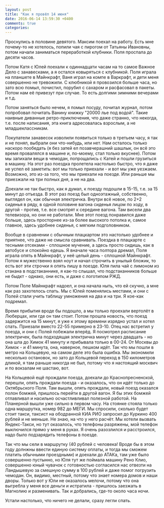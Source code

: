 ```yaml
---
layout: post
title: "Как я провёл 14 июня"
date: 2016-06-14 13:59:30 +0400
comments: true
categories: 
---
```

Проснулись в половине девятого. Максим поехал на работу. Есть мне почему-то не хотелось, попили чая с пирогом от Татьяны Ивановны, потом начали заниматься переработкой клубники. Поля проспала до десяти часов.

Потом Катя с Юлей поехали к одиннадцати часам на то самое Важное Дело с занавесками, а я остался ковыряться с клубникой. Поля играла на планшете в Майнкрафт, Ваня играл на компе в Варкрафт, и дети меня совершенно не тревожили. С клюбникой я провозился больше часа, но зато всю помыл, почистил, порубил с сахаром и расфасовал в пакеты. Потом нам её привезут при случае. То есть долгими зимними вечерами и т.д. 

Потом заняться было нечем, я помыл посуду, почитал журнал, потом попробовал почитать Ванину книжку "20000 лье под водой". Такие наивные диванные ретро-приключения, что даже странно, что некогда, т.е. после написания, эта книга адресовалась взрослым, а не младшеклассникам. 

Покупатели занавесок изволили появиться только в третьем часу, я так и не понял, выбрали они что-нибудь, или нет. Нам осталось только наскоро пообедать (я без затей ел позавчерашний шашлык, он всё это время провалялся в машине и, по-моему, стал только вкуснее). Потом мы запихали вещи в чемодан, попрощались с Катей и пошли грузиться в машину. На этот раз поездка пролетела настолько быстро, что я даже не успел её заметить: вот мы только приехали - и вот мы уже уезжаем. Возможно, это из-за того, что мы приехали на поезде. Или раньше мы приезжали на три полных дня, а не на два.

Доехали не так быстро, как я думал, к поезду подошли в 15-15, т.е. за 15 минут до отъезда. В этот раз поезд был одноэтажный, собственно, выглядел он, как обычная электричка. Внутри всё новое, по 2+2 сиденья в ряду, в одной половине вагона сиденья лицом по ходу, в другой - против, т.е. все смотрят к середине вагона. Там висели два телевизора, но они не работали. Мне этот поезд понравился даже больше, здесь просторнее из-за более высокого потолка и, самое главное, здесь удобнее сиденья, с мягким подголовником.

Вообще в сравнении с обычным плацкартом это настолько удобнее и приятнее, что даже не смысла сравнивать. Поездка в плацкарте с тесными отсеками - сплошное мучение, а здесь просто сидишь, как в автобусе и спокойно едешь. Я вначале часа полтора дремал, Поля играла опять в Майнкрафт, у неё целый день - сплошной Майнкрафт. Потом я мужественно взял ноут и начал строчить в унылый бложик, то есть вот эти строчки я опять пишу в поезде. Юля пила чай с лимоном из стакана в подстаканнике, я как-то слышал, что подстаканников больше не быдкт - однако, они есть, и даже с логотипом РЖД.

Потом Поле Майнкрафт надоел, и она начала ныть, что ей скучно, а мне как раз захотелось спать. Мы с Юлей поменялись местами, и они с Полей стали учить таблицу умножения на два и на три. Я кое-как подремал.

Время прибытия вроде бы подошло, а мы только проехали вертолёт в Люберцах, или где он там стоит. Потом прошла новость, что поезд задержится на 15 минут, я уже к этому времени изрядно устал и хотел спать. Приезали вместо 22-55 примерно в 23-10. Отец нас встретил у поезда, и они с Полей побежали вперёд. Я посмотрел расписание электричек, была подходящая электричка минут через двадцать - но она шла до Химок 41 минуту и прибывала только в 00-24. От Москвы до Химок - и 41 минута, она, наверное, пешком идёт. Так что мы пошли в метро на Кольцевую, на самом деле это была ошибка. Мы экономили несколько остановок, но зато до Кольцевой переход в 150 километров длиной, я там раньше никогда не был, потому что я настоящий москвич и по вокзалам не шастаю, вот.

На Кольцевой ещё прождали поезда, доехали до Краснопресненской, перешли, опять прождали поезда - и оказалось, что он идёт только до Октябрьского Поля. Там вышли, опять прождали, новый поезд оказался полон бомжей, пришлось перейти в другой вагон. Я бы этих бомжей отлавливал и насильно осчастливливал полезной работой. На Планерной вышли уже сильно в первом часу. На стоянке стояла только одна маршрутка, номер 982 до МЕГИ. Мы спросили, сколько будет стоит такси, таксист на ободранной КИА РИО запросил до Куркино 400 рублей и не меньше. Не знаю, на что у него расчёт. Мы хотели вызвать Яндекс-Такси, но тут оказалось, что телефоны разряжены, мой телефон выключился прямо у меня в руках. Я очень разозлился и расстроился, надо было подзарядить телефоны в поезде.

Так что мы сели в маршрутку (40 рублей с человека! Вроде бы в этом году долнжны ввести единую систему оплаты, и тогда мы сможем платить обычными проездными) и доехали до АТАКа, там уже было совершенно пустынно, но Юля тут же поймала машину Рено Клио, совершенно юный чувачок с готовностью согласился нас отвезти на Ландышевую за смешную сумму в 100 рублей и даже помог погрузить чемодан. Он, видимо, местный, потому что знает номера домов и наши дворы. Только вот у Юли не оказалось мелочи, потому что она выгребла у меня все деньги и истратила - пришлось заезжать в Магнолию и разменивать. Так и добрались, где-то около часа ночи.

Устали настолько, что ничего не делали, сразу легли спать.